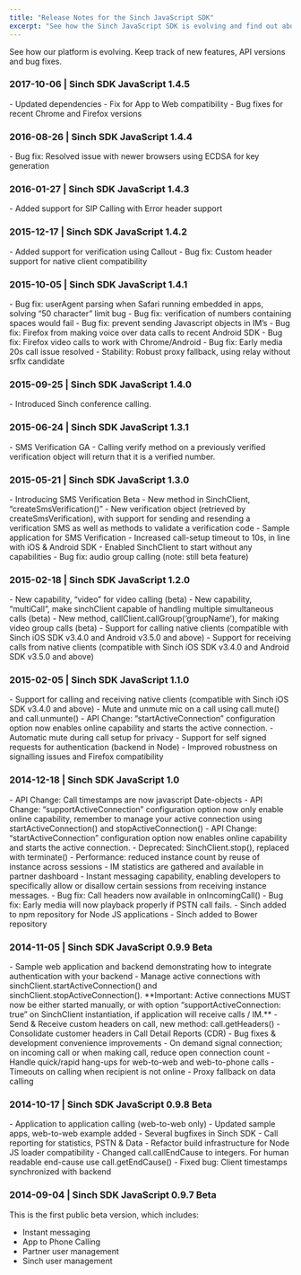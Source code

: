 ```yaml
---
title: "Release Notes for the Sinch JavaScript SDK"
excerpt: "See how the Sinch JavaScript SDK is evolving and find out about new features and bug fixes."
---
```


See how our platform is evolving. Keep track of new features, API versions and bug fixes.

<h3>2017-10-06 | Sinch SDK JavaScript 1.4.5 </h3>
-   Updated dependencies
-   Fix for App to Web compatibility
-   Bug fixes for recent Chrome and Firefox versions

<h3>2016-08-26 | Sinch SDK JavaScript 1.4.4 </h3>
- Bug fix: Resolved issue with newer browsers using ECDSA for key generation

<h3>2016-01-27 | Sinch SDK JavaScript 1.4.3</h3>
-   Added support for SIP Calling with Error header support

<h3>2015-12-17 | Sinch SDK JavaScript 1.4.2</h3>
-   Added support for verification using Callout
-   Bug fix: Custom header support for native client compatibility

<h3>2015-10-05 | Sinch SDK JavaScript 1.4.1</h3>
-   Bug fix: userAgent parsing when Safari running embedded in apps, solving “50 character” limit bug
-   Bug fix: verification of numbers containing spaces would fail
-   Bug fix: prevent sending Javascript objects in IM’s
-   Bug fix: Firefox from making voice over data calls to recent Android SDK
-   Bug fix: Firefox video calls to work with Chrome/Android
-   Bug fix: Early media 20s call issue resolved
-   Stability: Robust proxy fallback, using relay without srflx candidate

<h3>2015-09-25 | Sinch SDK JavaScript 1.4.0</h3>
-   Introduced Sinch conference calling.

<h3>2015-06-24 | Sinch SDK JavaScript 1.3.1</h3>
-   SMS Verification GA
-   Calling verify method on a previously verified verification object will return that it is a verified number.

<h3>2015-05-21 | Sinch SDK JavaScript 1.3.0</h3>
-   Introducing SMS Verification Beta
    -   New method in SinchClient, “createSmsVerification()”
    -   New verification object (retrieved by createSmsVerification), with support for sending and resending a verification SMS as well as methods to validate a verification code
    -   Sample application for SMS Verification
-   Increased call-setup timeout to 10s, in line with iOS & Android SDK
-   Enabled SinchClient to start without any capabilities
-   Bug fix: audio group calling (note: still beta feature)

<h3>2015-02-18 | Sinch SDK JavaScript 1.2.0</h3>
-   New capability, “video” for video calling (beta)
-   New capability, “multiCall”, make sinchClient capable of handling multiple simultaneous calls (beta)
-   New method, callClient.callGroup(‘groupName’), for making video group calls (beta)
-   Support for calling native clients (compatible with Sinch iOS SDK v3.4.0 and Android v3.5.0 and above)
-   Support for receiving calls from native clients (compatible with Sinch iOS SDK v3.4.0 and Android SDK v3.5.0 and above)

<h3>2015-02-05 | Sinch SDK JavaScript 1.1.0</h3>
-   Support for calling and receiving native clients (compatible with Sinch iOS SDK v3.4.0 and above)
-   Mute and unmute mic on a call using call.mute() and call.unmunte()
-   API Change: “startActiveConnection” configuration option now enables online capability and starts the active connection.
-   Automatic mute during call setup for privacy
-   Support for self signed requests for authentication (backend in Node)
-   Improved robustness on signalling issues and Firefox compatibility

<h3>2014-12-18 | Sinch SDK JavaScript 1.0</h3>
-   API Change: Call timestamps are now javascript Date-objects
-   API Change: “supportActiveConnection” configuration option now only enable online capability, remember to manage your active connection using startActiveConnection() and stopActiveConnection()
- API Change: “startActiveConnection” configuration option now enables online capability and starts the active connection.
- Deprecated: SinchClient.stop(), replaced with terminate()
- Performance: reduced instance count by reuse of instance across sessions
- IM statistics are gathered and available in partner dashboard
- Instant messaging capability, enabling developers to specifically allow or disallow certain sessions from receiving instance messages.
- Bug fix: Call headers now available in onIncomingCall()
- Bug fix: Early media will now playback properly if PSTN call fails.
- Sinch added to npm repository for Node JS applications
- Sinch added to Bower repository

<h3>2014-11-05 | Sinch SDK JavaScript 0.9.9 Beta</h3>
-   Sample web application and backend demonstrating how to integrate authentication with your backend
-   Manage active connections with sinchClient.startActiveConnection() and sinchClient.stopActiveConnection(). **Important: Active connections MUST now be either started manually, or with option “supportActiveConnection: true” on SinchClient instantiation, if application will receive calls / IM.**
-   Send & Receive custom headers on call, new method: call.getHeaders()
-   Consolidate customer headers in Call Detail Reports (CDR)
-   Bug fixes & development convenience improvements
    -   On demand signal connection; on incoming call or when making call, reduce open connection count
    -   Handle quick/rapid hang-ups for web-to-web and web-to-phone calls
    -   Timeouts on calling when recipient is not online
    -   Proxy fallback on data calling

<h3>2014-10-17 | Sinch SDK JavaScript 0.9.8 Beta</h3>
-   Application to application calling (web-to-web only)
-   Updated sample apps, web-to-web example added
-   Several bugfixes in Sinch SDK
-   Call reporting for statistics, PSTN & Data
-   Refactor build infrastructure for Node JS loader compatibility
-   Changed call.callEndCause to integers. For human readable end-cause use call.getEndCause()
-   Fixed bug: Client timestamps synchronized with backend

<h3>2014-09-04 | Sinch SDK JavaScript 0.9.7 Beta</h3>
This is the first public beta version, which includes:

-   Instant messaging
-   App to Phone Calling
-   Partner user management
-   Sinch user management


